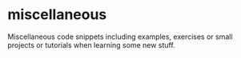 miscellaneous
=============

Miscellaneous code snippets including examples, exercises or small projects or tutorials when learning some new stuff.
